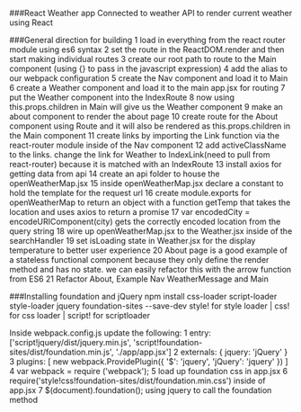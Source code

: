 ###React Weather app
Connected to weather API to render current weather using React

###General direction for building
1 load in everything from the react router module using es6 syntax
2 set the route in the ReactDOM.render and then start making individual routes
3 create our root path to route to the Main component (using {} to pass in the javascript expression)
4 add the alias to our webpack configuration
5 create the Nav component and load it to Main
6 create a Weather component and load it to the main app.jsx for routing
7 put the Weather component into the IndexRoute
8 now using this.props.children in Main will give us the Weather component
9 make an about component to render the about page
10 create route for the About component using Route and it will also be rendered as this.props.children in the Main component
11 create links by importing the Link function via the react-router module inside of the Nav component
12 add activeClassName to the links. change the link for Weather to IndexLink(need to pull from react-router) because it is matched with an IndexRoute
13 install axios for getting data from api
14 create an api folder to house the openWeatherMap.jsx
15 inside openWeatherMap.jsx declare a constant to hold the template for the request url
16 create module.exports for openWeatherMap to return an object with a function getTemp that takes the location and uses axios to return a promise
17 var encodedCity = encodeURIComponent(city) gets the correctly encoded location from the query string
18 wire up openWeatherMap.jsx to the Weather.jsx inside of the searchHandler
19 set isLoading state in Weather.jsx for the display temperature to better user experience 
20 About page is a good example of a stateless functional component because they only define the render method and has no state. we can easily refactor this with the arrow function from ES6
21 Refactor About, Example Nav WeatherMessage and Main

###Installing foundation and jQuery
npm install css-loader script-loader style-loader jquery foundation-sites --save-dev
style! for style loader | css! for css loader | script! for scriptloader

Inside webpack.config.js update the following: 
1 entry: ['script!jquery/dist/jquery.min.js', 'script!foundation-sites/dist/foundation.min.js', './app/app.jsx']
2 externals: {
  jquery: 'jQuery'
}
3 plugins: [
  new webpack.ProvidePlugin({
    '$': 'jquery',
    'jQuery': 'jquery'
  })
]
4 var webpack = require ('webpack');
5 load up foundation css in app.jsx
6 require('style!css!foundation-sites/dist/foundation.min.css') inside of app.jsx
7 $(document).foundation(); using jquery to call the foundation method
